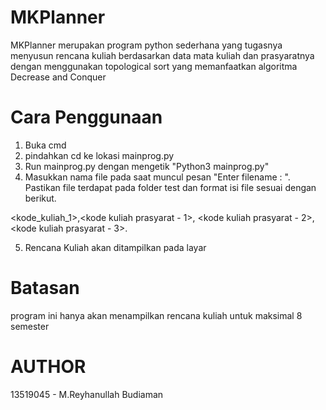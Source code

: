 # MKPlanner
MKPlanner merupakan program python sederhana yang tugasnya menyusun rencana kuliah berdasarkan data mata kuliah dan prasyaratnya dengan menggunakan topological sort yang memanfaatkan algoritma Decrease and Conquer

# Cara Penggunaan
1. Buka cmd
2. pindahkan cd ke lokasi mainprog.py
3. Run mainprog.py dengan mengetik "Python3 mainprog.py"
4. Masukkan nama file pada saat muncul pesan "Enter filename : ". Pastikan file terdapat pada folder test dan format isi file sesuai dengan berikut.

<kode_kuliah_1>,<kode kuliah prasyarat - 1>, <kode kuliah prasyarat - 2>, <kode kuliah prasyarat - 3>.

5. Rencana Kuliah akan ditampilkan pada layar

# Batasan 
program ini hanya akan menampilkan rencana kuliah untuk maksimal 8 semester

# AUTHOR
13519045 - M.Reyhanullah Budiaman
